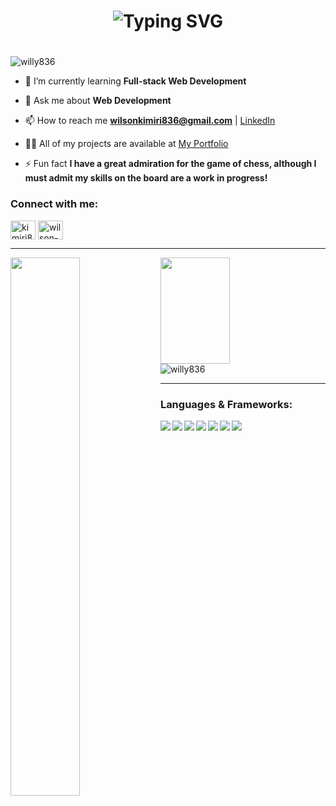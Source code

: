 
<h1 align="center" <a href="https://git.io/typing-svg"><img src="https://readme-typing-svg.herokuapp.com?font=Rubik+Distressed&size=31&pause=1000&color=8ecae6&center=true&vCenter=true&width=435&lines=Hi+👋+,+......+I+am+Wilson+....." alt="Typing SVG" /></a> <h1/>
<h3></h3>

<p align="left"> <img src="https://komarev.com/ghpvc/?username=willy836&label=Profile%20views&color=0e75b6&style=flat" alt="willy836" /> </p>


- 🌱 I’m currently learning **Full-stack Web Development**

- 💬 Ask me about **Web Development**

- 📫 How to reach me **wilsonkimiri836@gmail.com** | [LinkedIn](https://www.linkedin.com/in/wilson-kimiri/)
- 👨‍💻 All of my projects are available at [My Portfolio](https://willy836.github.io/Portfolio-App/)

- ⚡ Fun fact **I have a great admiration for the game of chess, although I must admit my skills on the board are a work in progress!**

<h3 align="left">Connect with me:</h3>
<p align="left">
<a href="https://twitter.com/kimiri836/" target="blank"><img align="center" src="https://raw.githubusercontent.com/rahuldkjain/github-profile-readme-generator/master/src/images/icons/Social/twitter.svg" alt="kimiri836/" height="30" width="40" /></a>
<a href="https://linkedin.com/in/wilson-kimiri-420396235/" target="blank"><img align="center" src="https://raw.githubusercontent.com/rahuldkjain/github-profile-readme-generator/master/src/images/icons/Social/linked-in-alt.svg" alt="wilson-kimiri-420396235/" height="30" width="40" /></a>
</p>
<hr>

<img align="left" width="47%"  src="https://github-readme-stats.vercel.app/api?username=willy836&show_icons=true&theme=tokyonight" />

<img align="left" width="47%" height="170" src="https://github-readme-stats.vercel.app/api/top-langs/?username=willy836&layout=compact&theme=tokyonight" />

<img align="center"  src="https://github-readme-streak-stats.herokuapp.com/?user=willy836&theme=tokyonight" alt="willy836" />
<hr>
<h3 align="left">Languages & Frameworks:</h3>
<img align="left" src="https://img.shields.io/badge/html5-%23E34F26.svg?style=for-the-badge&logo=html5&logoColor=white" />
<img align="left" src="https://img.shields.io/badge/css3-%231572B6.svg?style=for-the-badge&logo=css3&logoColor=white" />
<img align="left" src="https://img.shields.io/badge/javascript-%23323330.svg?style=for-the-badge&logo=javascript&logoColor=%23F7DF1E" />
<img align="left" src="https://img.shields.io/badge/react-%2320232a.svg?style=for-the-badge&logo=react&logoColor=%2361DAFB" />
<img align="left" src="https://img.shields.io/badge/redux-%23593d88.svg?style=for-the-badge&logo=redux&logoColor=white" />
<img align="left" src="https://img.shields.io/badge/ruby-%23CC342D.svg?style=for-the-badge&logo=ruby&logoColor=white" />
<img align="left" src="https://img.shields.io/badge/rails-%23CC0000.svg?style=for-the-badge&logo=ruby-on-rails&logoColor=white" />



